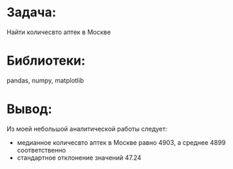 # Задача:
Найти количесвто аптек в Москве

# Библиотеки:
pandas, numpy, matplotlib

# Вывод:
Из моей небольшой аналитической работы следует:
- медианное количесвто аптек в Москве равно 4903, а среднее 4899 соответственно 
- стандартное отклонение значений 47.24
